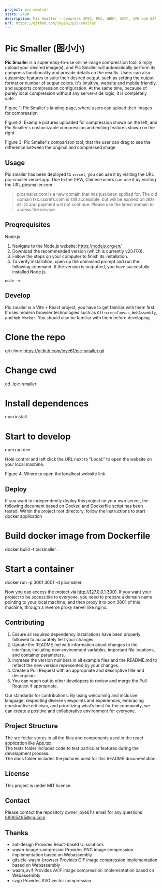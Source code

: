 ```yaml
---
project: pic-smaller
stars: 2488
description: Pic Smaller – Compress JPEG, PNG, WEBP, AVIF, SVG and GIF images intelligently
url: https://github.com/joye61/pic-smaller
---
```


Pic Smaller (图小小)
=================

**Pic Smaller** is a super easy-to-use online image compression tool. Simply upload your desired image(s), and Pic Smaller will automatically perform its compress functionality and provide details on the results. Users can also customize features to suite their desired output, such as setting the output format or number of output colors. It's intuitive, website and mobile friendly, and supports compression configuration. At the same time, because of purely local compression without any server-side logic, it is completely safe.

  

Figure 1: Pic Smaller's landing page, where users can upload their images for compression  
  

Figure 2: Example pictures uploaded for compression shown on the left, and Pic Smaller's customizable compression and editing features shown on the right  
  

Figure 3: Pic Smaller's comparison tool, that the user can drag to see the difference between the original and compressed image  
  

Usage
-----

Pic smaller has been deployed to `vercel`, you can use it by visiting the URL pic-smaller.vercel.app. Due to the GFW, Chinese users can use it by visiting the URL picsmaller.com

> picsmaller.com is a new domain that has just been applied for. The old domain txx.cssrefs.com is still accessible, but will be expired on `2025-02-22` and payment will not continue. Please use the latest domain to access the service.

Preqrequisites
--------------

Node.js

1.  Navigate to the Node.js website: https://nodejs.org/en/
2.  Download the recommended version (which is currently v20.17.0).
3.  Follow the steps on your computer to finish its installation.
4.  To verify installation, open up the command prompt and run the following command. If the version is outputted, you have succesfully installed Node.js.

```
node -v
```

Develop
-------

Pic smaller is a Vite + React project, you have to get familiar with them first. It uses modern browser technologies such as `OffscreenCanvas`, `WebAssembly`, and `Web Worker`. You should also be familiar with them before developing.

# Clone the repo
git clone https://github.com/joye61/pic-smaller.git

# Change cwd
cd ./pic-smaller

# Install dependences
npm install

# Start to develop
npm run dev

Hold control and left click the URL next to "Local:" to open the website on your local machine.

  
Figure 4: Where to open the localhost website link

Deploy
------

If you want to independently deploy this project on your own server, the following document based on Docker, and Dockerfile script has been tested. Within the project root directory, follow the instructions to start docker application

# Build docker image from Dockerfile
docker build -t picsmaller .

# Start a container
docker run -p 3001:3001 -d picsmaller

Now you can access the project via http://127.0.0.1:3001. If you want your project to be accessible to everyone, you need to prepare a domain name pointing to your local machine, and then proxy it to port 3001 of this machine, through a reverse proxy server like nginx.

Contributing
------------

1.  Ensure all required dependency installations have been properly followed to accurately test your changes.
2.  Update the README.md with information about changes to the interface, including new environment variables, important file locations, and container parameters.
3.  Increase the version numbers in all example files and the README.md to reflect the new version represented by your changes.
4.  Create a Pull Request with an appropriate and descriptive title and description.
5.  You can reach out to other developers to review and merge the Pull Request if appropriate.

Our standards for contributions: By using welcoming and inclusive language, respecting diverse viewpoints and experiences, embracing constructive criticism, and prioritizing what’s best for the community, we can create a positive and collaborative environment for everyone.

Project Structure
-----------------

The src folder stores in all the files and components used in the react application like App.tsx.  
The tests folder includes code to test particular features during the development process.  
The docs folder includes the pictures used for this README documentation.

License
-------

This project is under MIT license.

Contact
-------

Please contact the repository owner joye61's email for any questions: 89065495@qq.com

Thanks
------

-   ant-design Provides React-based UI solutions
-   wasm-image-compressor Provides PNG image compression implementation based on Webassembly
-   gifsicle-wasm-browser Provides GIF image compression implementation based on Webassembly
-   wasm\_avif Provides AVIF image compression implementation based on Webassembly
-   svgo Provides SVG vector compression
